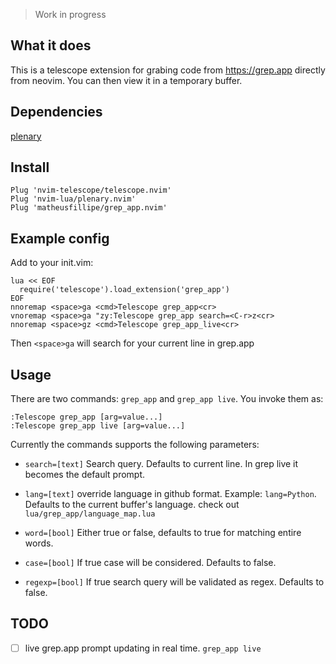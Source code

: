 > Work in progress

## What it does

This is a telescope extension for grabing code from https://grep.app directly from neovim. You can then view it in a temporary buffer.


## Dependencies

[plenary](https://github.com/nvim-lua/plenary.nvim)

## Install

```vim
Plug 'nvim-telescope/telescope.nvim'
Plug 'nvim-lua/plenary.nvim'
Plug 'matheusfillipe/grep_app.nvim'
```

## Example config

Add to your init.vim:

```vim
lua << EOF
  require('telescope').load_extension('grep_app')
EOF
nnoremap <space>ga <cmd>Telescope grep_app<cr>
vnoremap <space>ga "zy:Telescope grep_app search=<C-r>z<cr>
nnoremap <space>gz <cmd>Telescope grep_app_live<cr>
```

Then `<space>ga` will search for your current line in grep.app

## Usage

There are two commands: `grep_app` and `grep_app live`. You invoke them as:
```vim
:Telescope grep_app [arg=value...]
:Telescope grep_app live [arg=value...]
```

Currently the commands supports the following parameters:

* `search=[text]` Search query. Defaults to current line. In grep live it becomes the default prompt.

* `lang=[text]` override language in github format. Example: `lang=Python`. Defaults to the current buffer's language. check out `lua/grep_app/language_map.lua`

* `word=[bool]` Either true or false, defaults to true for matching entire words.

* `case=[bool]` If true case will be considered. Defaults to false.

* `regexp=[bool]` If true search query will be validated as regex. Defaults to false.


## TODO

- [ ] live grep.app prompt updating in real time. `grep_app live`
